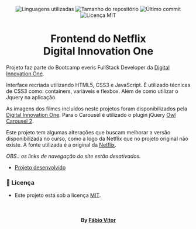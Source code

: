 
<!-- Badges session -->
<p align="center">  
  <!-- languages -->
  <img src="https://img.shields.io/github/languages/count/fvitor7/clone-interface-netflix-html-css-js?style=social" alt="Linguagens utilizadas">
  <!-- repo size -->
  <img src="https://img.shields.io/github/repo-size/fvitor7/clone-interface-netflix-html-css-js?style=social" alt="Tamanho do repositório">
  <!-- last commit -->
  <img src="https://img.shields.io/github/last-commit/fvitor7/clone-interface-netflix-html-css-js?style=social" alt="Último commit">
  <!-- licence MIT -->
  <img src="https://img.shields.io/github/license/fvitor7/clone-interface-netflix-html-css-js?style=social" alt="Licença MIT">
</p>

<!--About session-->
<h1 align="center">Frontend do Netflix<br>Digital Innovation One</h1>

Projeto faz parte do Bootcamp everis FullStack Developer da [Digital Innovation One](https://digitalinnovation.one/).

Interface recriada utilizando HTML5, CSS3 e JavaScript. É utilizado técnicas de CSS3 como: containers, variáveis e flexbox. Além de como utilizar o Jquery na aplicação.

As imagens dos filmes incluídos neste projetos foram disponibilizados pela [Digital Innovation One](https://digitalinnovation.one/). Para o Carousel é utilizado o plugin jQuery [Owl Carousel 2](https://owlcarousel2.github.io/OwlCarousel2/).

Este projeto tem algumas alterações que buscam melhorar a versão disponibilizada no curso, como a logo da Netflix que no projeto original não existe. A fonte utilizada é a original da [Netflix](https://assets.nflxext.com/ffe/siteui/fonts/netflix-sans/v3/NetflixSans_W_Md.woff2).

<i>OBS.: os links de navegação do site estão desativados.</i>

- [Projeto desenvolvido](https://fvitor7.github.io/netflix)



<!--License session-->
<h3>📝 Licença</h3>

- Este projeto está sob a licença [MIT](./LICENSE).


<!--Bottom session-->
<br><h4 align=center>By <a target="_blank" href="https://fvitor7.github.io" >Fábio Vitor</a></h4>